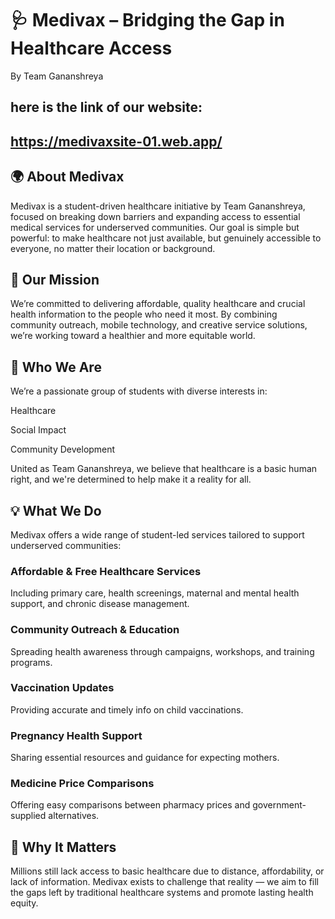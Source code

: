 # 🩺 Medivax – Bridging the Gap in Healthcare Access
By Team Gananshreya
## here is the link of our website:
## https://medivaxsite-01.web.app/

## 🌍 About Medivax
Medivax is a student-driven healthcare initiative by Team Gananshreya, focused on breaking down barriers and expanding access to essential medical services for underserved communities. Our goal is simple but powerful: to make healthcare not just available, but genuinely accessible to everyone, no matter their location or background.

## 🎯 Our Mission
We’re committed to delivering affordable, quality healthcare and crucial health information to the people who need it most. By combining community outreach, mobile technology, and creative service solutions, we’re working toward a healthier and more equitable world.

## 👥 Who We Are
We’re a passionate group of students with diverse interests in:

Healthcare

Social Impact

Community Development

United as Team Gananshreya, we believe that healthcare is a basic human right, and we're determined to help make it a reality for all.

## 💡 What We Do
Medivax offers a wide range of student-led services tailored to support underserved communities:

### Affordable & Free Healthcare Services
Including primary care, health screenings, maternal and mental health support, and chronic disease management.

### Community Outreach & Education
Spreading health awareness through campaigns, workshops, and training programs.

### Vaccination Updates
Providing accurate and timely info on child vaccinations.

### Pregnancy Health Support
Sharing essential resources and guidance for expecting mothers.

### Medicine Price Comparisons
Offering easy comparisons between pharmacy prices and government-supplied alternatives.

## 🧭 Why It Matters
Millions still lack access to basic healthcare due to distance, affordability, or lack of information. Medivax exists to challenge that reality — we aim to fill the gaps left by traditional healthcare systems and promote lasting health equity.
